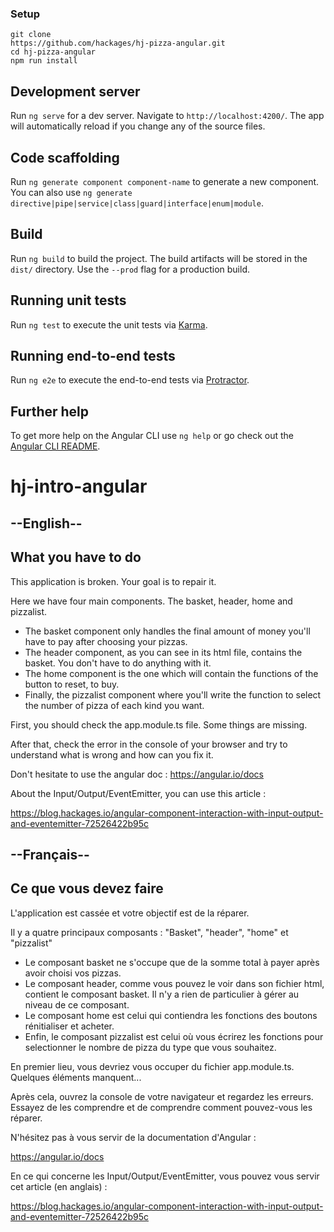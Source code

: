 ### Setup

```
git clone
https://github.com/hackages/hj-pizza-angular.git
cd hj-pizza-angular
npm run install
```

## Development server

Run `ng serve` for a dev server. Navigate to `http://localhost:4200/`. The app will automatically reload if you change any of the source files.

## Code scaffolding

Run `ng generate component component-name` to generate a new component. You can also use `ng generate directive|pipe|service|class|guard|interface|enum|module`.

## Build

Run `ng build` to build the project. The build artifacts will be stored in the `dist/` directory. Use the `--prod` flag for a production build.

## Running unit tests

Run `ng test` to execute the unit tests via [Karma](https://karma-runner.github.io).

## Running end-to-end tests

Run `ng e2e` to execute the end-to-end tests via [Protractor](http://www.protractortest.org/).

## Further help

To get more help on the Angular CLI use `ng help` or go check out the [Angular CLI README](https://github.com/angular/angular-cli/blob/master/README.md).

# hj-intro-angular

## --English--

## What you have to do

This application is broken. Your goal is to repair it.

Here we have four main components. The basket, header, home and pizzalist.

- The basket component only handles the final amount of money you'll have to pay after choosing your pizzas.
- The header component, as you can see in its html file, contains the basket. You don't have to do anything with it.
- The home component is the one which will contain the functions of the button to reset, to buy.
- Finally, the pizzalist component where you'll write the function to select the number of pizza of each kind you want.

First, you should check the app.module.ts file. Some things are missing.

After that, check the error in the console of your browser and try to understand what is wrong and how can you fix it.

Don't hesitate to use the angular doc :
https://angular.io/docs

About the Input/Output/EventEmitter, you can use this article :

https://blog.hackages.io/angular-component-interaction-with-input-output-and-eventemitter-72526422b95c

## --Français--

## Ce que vous devez faire

L'application est cassée et votre objectif est de la réparer.

Il y a quatre principaux composants : "Basket", "header", "home" et "pizzalist"

- Le composant basket ne s'occupe que de la somme total à payer après avoir choisi vos pizzas.
- Le composant header, comme vous pouvez le voir dans son fichier html, contient le composant basket. Il n'y a rien de particulier à gérer au niveau de ce composant.
- Le composant home est celui qui contiendra les fonctions des boutons rénitialiser et acheter.
- Enfin, le composant pizzalist est celui où vous écrirez les fonctions pour selectionner le nombre de pizza du type que vous souhaitez.

En premier lieu, vous devriez vous occuper du fichier app.module.ts. Quelques éléments manquent...

Après cela, ouvrez la console de votre navigateur et regardez les erreurs. Essayez de les comprendre et de comprendre comment pouvez-vous les réparer.

N'hésitez pas à vous servir de la documentation d'Angular :

https://angular.io/docs

En ce qui concerne les Input/Output/EventEmitter, vous pouvez vous servir cet article (en anglais) :

https://blog.hackages.io/angular-component-interaction-with-input-output-and-eventemitter-72526422b95c
